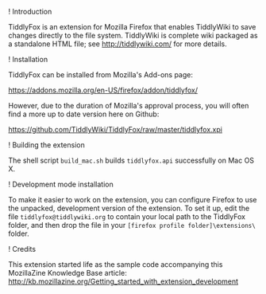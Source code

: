 ! Introduction

TiddlyFox is an extension for Mozilla Firefox that enables TiddlyWiki to save changes directly to the file system. TiddlyWiki is complete wiki packaged as a standalone HTML file; see http://tiddlywiki.com/ for more details.

! Installation

TiddlyFox can be installed from Mozilla's Add-ons page:

https://addons.mozilla.org/en-US/firefox/addon/tiddlyfox/

However, due to the duration of Mozilla's approval process, you will often find a more up to date version here on Github:

https://github.com/TiddlyWiki/TiddlyFox/raw/master/tiddlyfox.xpi

! Building the extension

The shell script `build_mac.sh` builds `tiddlyfox.api` successfully on Mac OS X.

! Development mode installation

To make it easier to work on the extension, you can configure Firefox to use the unpacked, development version of the extension. To set it up, edit the file `tiddlyfox@tiddlywiki.org` to contain your local path to the TiddlyFox folder, and then drop the file in your `[firefox profile folder]\extensions\` folder.

! Credits

This extension started life as the sample code accompanying this MozillaZine Knowledge Base article: http://kb.mozillazine.org/Getting_started_with_extension_development
